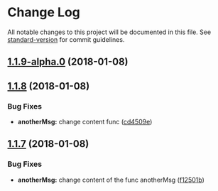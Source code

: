 # Change Log

All notable changes to this project will be documented in this file. See [standard-version](https://github.com/conventional-changelog/standard-version) for commit guidelines.

<a name="1.1.9-alpha.0"></a>
## [1.1.9-alpha.0](https://github.com/AAMLLe/SecondSemVer/compare/v1.1.8...v1.1.9-alpha.0) (2018-01-08)



<a name="1.1.8"></a>
## [1.1.8](https://github.com/AAMLLe/SecondSemVer/compare/v1.1.7...v1.1.8) (2018-01-08)


### Bug Fixes

* **anotherMsg:** change content func ([cd4509e](https://github.com/AAMLLe/SecondSemVer/commit/cd4509e))



<a name="1.1.7"></a>
## [1.1.7](https://github.com/AAMLLe/SecondSemVer/compare/v1.1.6...v1.1.7) (2018-01-08)


### Bug Fixes

* **anotherMsg:** change content of the func anotherMsg ([f12501b](https://github.com/AAMLLe/SecondSemVer/commit/f12501b))
